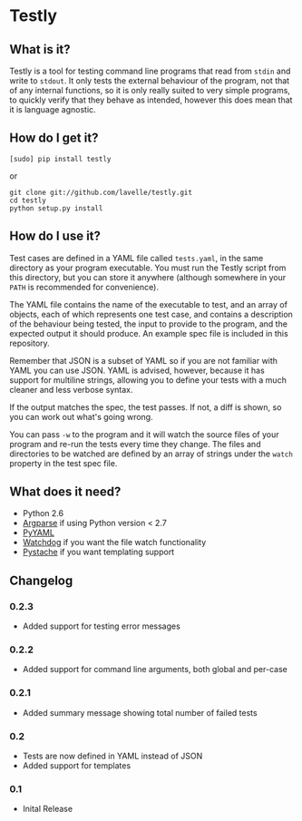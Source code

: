 # Testly

## What is it?
Testly is a tool for testing command line programs that read from `stdin` and write to `stdout`. It only tests the external behaviour of the program, not that of any internal functions, so it is only really suited to very simple programs, to quickly verify that they behave as intended, however this does mean that it is language agnostic.

## How do I get it?
`[sudo] pip install testly`

or

```
git clone git://github.com/lavelle/testly.git
cd testly
python setup.py install
```

## How do I use it?
Test cases are defined in a YAML file called `tests.yaml`, in the same directory as your program executable. You must run the Testly script from this directory, but you can store it anywhere (although somewhere in your `PATH` is recommended for convenience).

The YAML file contains the name of the executable to test, and an array of objects, each of which represents one test case, and contains a description of the behaviour being tested, the input to provide to the program, and the expected output it should produce. An example spec file is included in this repository.

Remember that JSON is a subset of YAML so if you are not familiar with YAML you can use JSON. YAML is advised, however, because it has support for multiline strings, allowing you to define your tests with a much cleaner and less verbose syntax.

If the output matches the spec, the test passes. If not, a diff is shown, so you can work out what's going wrong.

You can pass `-w` to the program and it will watch the source files of your program and re-run the tests every time they change. The files and directories to be watched are defined by an array of strings under the `watch` property in the test spec file.

## What does it need?
- Python 2.6
- [Argparse](http://pypi.python.org/pypi/argparse) if using Python version < 2.7
- [PyYAML](http://pypi.python.org/pypi/PyYAML)
- [Watchdog](https://github.com/gorakhargosh/watchdog) if you want the file watch functionality
- [Pystache](https://github.com/defunkt/pystache) if you want templating support

## Changelog

### 0.2.3
- Added support for testing error messages

### 0.2.2
- Added support for command line arguments, both global and per-case

### 0.2.1
- Added summary message showing total number of failed tests

### 0.2
- Tests are now defined in YAML instead of JSON
- Added support for templates

### 0.1
- Inital Release
